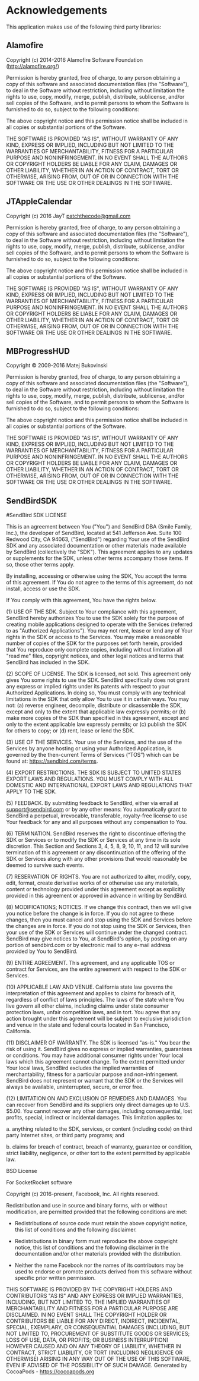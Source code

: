 # Acknowledgements
This application makes use of the following third party libraries:

## Alamofire

Copyright (c) 2014-2016 Alamofire Software Foundation (http://alamofire.org/)

Permission is hereby granted, free of charge, to any person obtaining a copy
of this software and associated documentation files (the "Software"), to deal
in the Software without restriction, including without limitation the rights
to use, copy, modify, merge, publish, distribute, sublicense, and/or sell
copies of the Software, and to permit persons to whom the Software is
furnished to do so, subject to the following conditions:

The above copyright notice and this permission notice shall be included in
all copies or substantial portions of the Software.

THE SOFTWARE IS PROVIDED "AS IS", WITHOUT WARRANTY OF ANY KIND, EXPRESS OR
IMPLIED, INCLUDING BUT NOT LIMITED TO THE WARRANTIES OF MERCHANTABILITY,
FITNESS FOR A PARTICULAR PURPOSE AND NONINFRINGEMENT. IN NO EVENT SHALL THE
AUTHORS OR COPYRIGHT HOLDERS BE LIABLE FOR ANY CLAIM, DAMAGES OR OTHER
LIABILITY, WHETHER IN AN ACTION OF CONTRACT, TORT OR OTHERWISE, ARISING FROM,
OUT OF OR IN CONNECTION WITH THE SOFTWARE OR THE USE OR OTHER DEALINGS IN
THE SOFTWARE.


## JTAppleCalendar

Copyright (c) 2016 JayT <patchthecode@gmail.com>

Permission is hereby granted, free of charge, to any person obtaining a copy
of this software and associated documentation files (the "Software"), to deal
in the Software without restriction, including without limitation the rights
to use, copy, modify, merge, publish, distribute, sublicense, and/or sell
copies of the Software, and to permit persons to whom the Software is
furnished to do so, subject to the following conditions:

The above copyright notice and this permission notice shall be included in
all copies or substantial portions of the Software.

THE SOFTWARE IS PROVIDED "AS IS", WITHOUT WARRANTY OF ANY KIND, EXPRESS OR
IMPLIED, INCLUDING BUT NOT LIMITED TO THE WARRANTIES OF MERCHANTABILITY,
FITNESS FOR A PARTICULAR PURPOSE AND NONINFRINGEMENT. IN NO EVENT SHALL THE
AUTHORS OR COPYRIGHT HOLDERS BE LIABLE FOR ANY CLAIM, DAMAGES OR OTHER
LIABILITY, WHETHER IN AN ACTION OF CONTRACT, TORT OR OTHERWISE, ARISING FROM,
OUT OF OR IN CONNECTION WITH THE SOFTWARE OR THE USE OR OTHER DEALINGS IN
THE SOFTWARE.


## MBProgressHUD

Copyright © 2009-2016 Matej Bukovinski

Permission is hereby granted, free of charge, to any person obtaining a copy
of this software and associated documentation files (the "Software"), to deal
in the Software without restriction, including without limitation the rights
to use, copy, modify, merge, publish, distribute, sublicense, and/or sell
copies of the Software, and to permit persons to whom the Software is
furnished to do so, subject to the following conditions:

The above copyright notice and this permission notice shall be included in
all copies or substantial portions of the Software.

THE SOFTWARE IS PROVIDED "AS IS", WITHOUT WARRANTY OF ANY KIND, EXPRESS OR
IMPLIED, INCLUDING BUT NOT LIMITED TO THE WARRANTIES OF MERCHANTABILITY,
FITNESS FOR A PARTICULAR PURPOSE AND NONINFRINGEMENT. IN NO EVENT SHALL THE
AUTHORS OR COPYRIGHT HOLDERS BE LIABLE FOR ANY CLAIM, DAMAGES OR OTHER
LIABILITY, WHETHER IN AN ACTION OF CONTRACT, TORT OR OTHERWISE, ARISING FROM,
OUT OF OR IN CONNECTION WITH THE SOFTWARE OR THE USE OR OTHER DEALINGS IN
THE SOFTWARE.

## SendBirdSDK

#SendBird SDK LICENSE

This is an agreement between You ("You") and SendBird DBA (Smile Family, Inc.), the developer of SendBird, located at 541 Jefferson Ave. Suite 100 Redwood City, CA 94063, ("SendBird") regarding Your use of the SendBird SDK and any associated documentation or other materials made available by SendBird (collectively the "SDK"). This agreement applies to any updates or supplements for the SDK, unless other terms accompany those items. If so, those other terms apply.

By installing, accessing or otherwise using the SDK, You accept the terms of this agreement. If You do not agree to the terms of this agreement, do not install, access or use the SDK.

If You comply with this agreement, You have the rights below.

(1) USE OF THE SDK. Subject to Your compliance with this agreement, SendBird hereby authorizes You to use the SDK solely for the purpose of creating mobile applications designed to operate with the Services (referred to as "Authorized Applications"). You may not rent, lease or lend any of Your rights in the SDK or access to the Services. You may make a reasonable number of copies of the SDK for the purposes set forth herein, provided that You reproduce only complete copies, including without limitation all "read me" files, copyright notices, and other legal notices and terms that SendBird has included in the SDK.

(2) SCOPE OF LICENSE. The SDK is licensed, not sold. This agreement only gives You some rights to use the SDK. SendBird specifically does not grant any express or implied rights under its patents with respect to your Authorized Applications. In doing so, You must comply with any technical limitations in the SDK that only allow You to use it in certain ways. You may not: (a) reverse engineer, decompile, distribute or disassemble the SDK, except and only to the extent that applicable law expressly permits; or (b) make more copies of the SDK than specified in this agreement, except and only to the extent applicable law expressly permits; or (c) publish the SDK for others to copy; or (d) rent, lease or lend the SDK.

(3) USE OF THE SERVICES. Your use of the Services, and the use of the Services by anyone hosting or using your Authorized Application, is governed by the then-current Terms of Services (“TOS”) which can be found at: https://sendbird.com/terms.

(4) EXPORT RESTRICTIONS. THE SDK IS SUBJECT TO UNITED STATES EXPORT LAWS AND REGULATIONS. YOU MUST COMPLY WITH ALL DOMESTIC AND INTERNATIONAL EXPORT LAWS AND REGULATIONS THAT APPLY TO THE SDK.

(5) FEEDBACK. By submitting feedback to SendBird, either via email at support@sendbird.com or by any other means: You automatically grant to SendBird a perpetual, irrevocable, transferable, royalty-free license to use Your feedback for any and all purposes without any compensation to You.

(6) TERMINATION. SendBird reserves the right to discontinue offering the SDK or Services or to modify the SDK or Services at any time in its sole discretion. This Section and Sections 3, 4, 5, 8, 9, 10, 11, and 12 will survive termination of this agreement or any discontinuation of the offering of the SDK or Services along with any other provisions that would reasonably be deemed to survive such events.

(7) RESERVATION OF RIGHTS. You are not authorized to alter, modify, copy, edit, format, create derivative works of or otherwise use any materials, content or technology provided under this agreement except as explicitly provided in this agreement or approved in advance in writing by SendBird.

(8) MODIFICATIONS; NOTICES. If we change this contract, then we will give you notice before the change is in force. If you do not agree to these changes, then you must cancel and stop using the SDK and Services before the changes are in force. If you do not stop using the SDK or Services, then your use of the SDK or Services will continue under the changed contract. SendBird may give notices to You, at SendBird's option, by posting on any portion of sendbird.com or by electronic mail to any e-mail address provided by You to SendBird.

(9) ENTIRE AGREEMENT. This agreement, and any applicable TOS or contract for Services, are the entire agreement with respect to the SDK or Services.

(10) APPLICABLE LAW AND VENUE. California state law governs the interpretation of this agreement and applies to claims for breach of it, regardless of conflict of laws principles. The laws of the state where You live govern all other claims, including claims under state consumer protection laws, unfair competition laws, and in tort. You agree that any action brought under this agreement will be subject to exclusive jurisdiction and venue in the state and federal courts located in San Francisco, California.

(11) DISCLAIMER OF WARRANTY. The SDK is licensed "as-is." You bear the risk of using it. SendBird gives no express or implied warranties, guarantees or conditions. You may have additional consumer rights under Your local laws which this agreement cannot change. To the extent permitted under Your local laws, SendBird excludes the implied warranties of merchantability, fitness for a particular purpose and non-infringement. SendBird does not represent or warrant that the SDK or the Services will always be available, uninterrupted, secure, or error free.

(12) LIMITATION ON AND EXCLUSION OF REMEDIES AND DAMAGES. You can recover from SendBird and its suppliers only direct damages up to U.S. $5.00. You cannot recover any other damages, including consequential, lost profits, special, indirect or incidental damages. This limitation applies to:

a. anything related to the SDK, services, or content (including code) on third party Internet sites, or third party programs; and

b. claims for breach of contract, breach of warranty, guarantee or condition, strict liability, negligence, or other tort to the extent permitted by applicable law.



BSD License

For SocketRocket software

Copyright (c) 2016-present, Facebook, Inc. All rights reserved.

Redistribution and use in source and binary forms, with or without modification,
are permitted provided that the following conditions are met:

 * Redistributions of source code must retain the above copyright notice, this
   list of conditions and the following disclaimer.

 * Redistributions in binary form must reproduce the above copyright notice,
   this list of conditions and the following disclaimer in the documentation
   and/or other materials provided with the distribution.

 * Neither the name Facebook nor the names of its contributors may be used to
   endorse or promote products derived from this software without specific
   prior written permission.

THIS SOFTWARE IS PROVIDED BY THE COPYRIGHT HOLDERS AND CONTRIBUTORS "AS IS" AND
ANY EXPRESS OR IMPLIED WARRANTIES, INCLUDING, BUT NOT LIMITED TO, THE IMPLIED
WARRANTIES OF MERCHANTABILITY AND FITNESS FOR A PARTICULAR PURPOSE ARE
DISCLAIMED. IN NO EVENT SHALL THE COPYRIGHT HOLDER OR CONTRIBUTORS BE LIABLE FOR
ANY DIRECT, INDIRECT, INCIDENTAL, SPECIAL, EXEMPLARY, OR CONSEQUENTIAL DAMAGES
(INCLUDING, BUT NOT LIMITED TO, PROCUREMENT OF SUBSTITUTE GOODS OR SERVICES;
LOSS OF USE, DATA, OR PROFITS; OR BUSINESS INTERRUPTION) HOWEVER CAUSED AND ON
ANY THEORY OF LIABILITY, WHETHER IN CONTRACT, STRICT LIABILITY, OR TORT
(INCLUDING NEGLIGENCE OR OTHERWISE) ARISING IN ANY WAY OUT OF THE USE OF THIS
SOFTWARE, EVEN IF ADVISED OF THE POSSIBILITY OF SUCH DAMAGE.
Generated by CocoaPods - https://cocoapods.org
